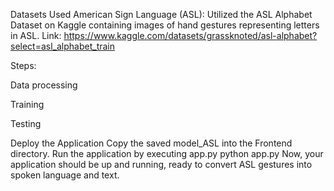 Datasets Used
American Sign Language (ASL): Utilized the ASL Alphabet Dataset on Kaggle containing images of hand gestures representing letters in ASL.
Link:  https://www.kaggle.com/datasets/grassknoted/asl-alphabet?select=asl_alphabet_train

Steps:

Data processing

Training

Testing

Deploy the Application
Copy the saved model_ASL into the Frontend directory.
Run the application by executing app.py
python app.py
Now, your application should be up and running, ready to convert ASL gestures into spoken language and text.
